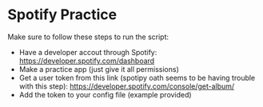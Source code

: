 # Spotify Practice

Make sure to follow these steps to run the script:
- Have a developer accout through Spotify: https://developer.spotify.com/dashboard
- Make a practice app (just give it all permissions)
- Get a user token from this link (spotipy oath seems to be having trouble with this step): https://developer.spotify.com/console/get-album/
- Add the token to your config file (example provided)
